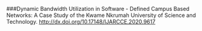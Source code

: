 ###Dynamic Bandwidth Utilization in Software - Defined Campus Based Networks: A Case Study of the Kwame Nkrumah University of Science and Technology. 
http://dx.doi.org/10.17148/IJARCCE.2020.9617
